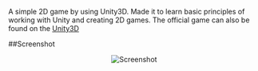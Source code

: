 
A simple 2D game by using Unity3D.
Made it to learn basic principles of working with Unity and creating 2D games.
The official game can also be found on the [Unity3D](https://unity3d.com/learn/tutorials/projects/2d-ufo-tutorial)

##Screenshot
<p align="center">
  <img src="http://answers.unity3d.com/storage/temp/64227-screen-shot-2016-02-19-at-102240.png" alt="Screenshot"/>
</p>

